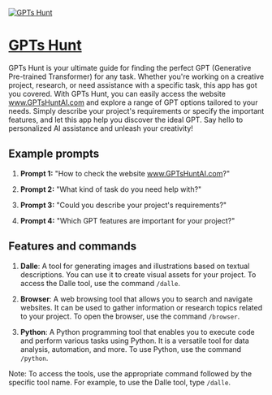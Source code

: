 [![GPTs Hunt](https://files.oaiusercontent.com/file-ag1osselwUJkxF9InpLJXc1g?se=2123-10-20T23%3A54%3A45Z&sp=r&sv=2021-08-06&sr=b&rscc=max-age%3D31536000%2C%20immutable&rscd=attachment%3B%20filename%3DG-%255CUntitled%2520%25283%2529.png&sig=PvAv%2BaPO3ppIf7kU6uUxz2Y6r6l1PH5%2BSM9wKL9y%2BpQ%3D)](https://chat.openai.com/g/g-KC2tr2NxC-gpts-hunt)

# [GPTs Hunt](https://chat.openai.com/g/g-KC2tr2NxC-gpts-hunt)

GPTs Hunt is your ultimate guide for finding the perfect GPT (Generative Pre-trained Transformer) for any task. Whether you're working on a creative project, research, or need assistance with a specific task, this app has got you covered. With GPTs Hunt, you can easily access the website www.GPTsHuntAI.com and explore a range of GPT options tailored to your needs. Simply describe your project's requirements or specify the important features, and let this app help you discover the ideal GPT. Say hello to personalized AI assistance and unleash your creativity!

## Example prompts

1. **Prompt 1:** "How to check the website www.GPTsHuntAI.com?"

2. **Prompt 2:** "What kind of task do you need help with?"

3. **Prompt 3:** "Could you describe your project's requirements?"

4. **Prompt 4:** "Which GPT features are important for your project?"

## Features and commands

1. **Dalle**: A tool for generating images and illustrations based on textual descriptions. You can use it to create visual assets for your project. To access the Dalle tool, use the command `/dalle`.

2. **Browser**: A web browsing tool that allows you to search and navigate websites. It can be used to gather information or research topics related to your project. To open the browser, use the command `/browser`.

3. **Python**: A Python programming tool that enables you to execute code and perform various tasks using Python. It is a versatile tool for data analysis, automation, and more. To use Python, use the command `/python`.

Note: To access the tools, use the appropriate command followed by the specific tool name. For example, to use the Dalle tool, type `/dalle`.